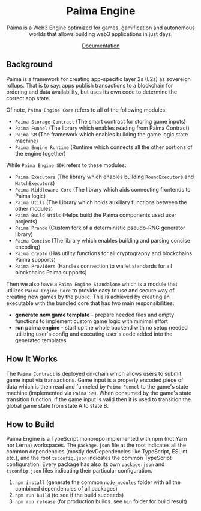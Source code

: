 <h1 align="center">
  Paima Engine
</h1>
<p align="center">
 Paima is a Web3 Engine optimized for games, gamification and autonomous worlds that allows building web3 applications in just days.
</p>
<p align="center">
<a href="https://docs.paimastudios.com">Documentation</a>
</p>

## Background

Paima is a framework for creating app-specific layer 2s (L2s) as sovereign rollups. That is to say: apps publish transactions to a blockchain for ordering and data availability, but uses its own code to determine the correct app state.

Of note, `Paima Engine Core` refers to all of the following modules:

- `Paima Storage Contract` (The smart contract for storing game inputs)
- `Paima Funnel` (The library which enables reading from Paima Contract)
- `Paima SM` (The framework which enables building the game logic state machine)
- `Paima Engine Runtime` (Runtime which connects all the other portions of the engine together)

While `Paima Engine SDK` refers to these modules:

- `Paima Executors` (The library which enables building `RoundExecutor`s and `MatchExecutor`s)
- `Paima Middleware Core` (The library which aids connecting frontends to Paima logic)
- `Paima Utils` (The Library which holds auxillary functions between the other modules)
- `Paima Build Utils` (Helps build the Paima components used user projects)
- `Paima Prando` (Custom fork of a deterministic pseudo-RNG generator library)
- `Paima Concise` (The library which enables building and parsing concise encoding)
- `Paima Crypto` (Has utility functions for all cryptography and blockchains Paima supports)
- `Paima Providers` (Handles connection to wallet standards for all blockchains Paima supports)

Then we also have a `Paima Engine Standalone` which is a module that utilizes `Paima Engine Core` to provide easy to use and secure way of creating new games by the public. This is achieved by creating an executable with the bundled core that has two main responsibilities:

- **generate new game template** - prepare needed files and empty functions to implement custom game logic with minimal effort
- **run paima engine** - start up the whole backend with no setup needed utilizing user's config and executing user's code added into the generated templates

## How It Works

The `Paima Contract` is deployed on-chain which allows users to submit game input via transactions. Game input is a properly encoded piece of data which is then read and funneled by `Paima Funnel` to the game's state machine (implemented via `Paima SM`). When consumed by the game's state transition function, if the game input is valid then it is used to transition the global game state from state A to state B.

## How to Build

Paima Engine is a TypeScript monorepo implemented with npm (not Yarn nor Lerna) workspaces. The `package.json` file at the root indicates all the common dependencies (mostly devDependencies like TypeScript, ESLint etc.), and the root `tsconfig.json` indicates the common TypeScript configuration. Every package has also its own `package.json` and `tsconfig.json` files indicating their particular configuration.

1. `npm install` (generate the common `node_modules` folder with all the combined dependencies of all packages)
1. `npm run build` (to see if the build succeeds)
1. `npm run release` (for production builds. see `bin` folder for build result)
